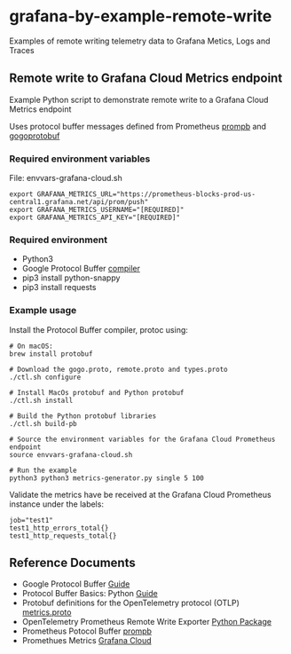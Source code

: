 # grafana-by-example-remote-write
Examples of remote writing telemetry data to Grafana Metics, Logs and Traces

## Remote write to Grafana Cloud Metrics endpoint
Example Python script to demonstrate remote write to a Grafana Cloud Metrics endpoint

Uses protocol buffer messages defined from Prometheus [prompb](https://github.com/prometheus/prometheus/tree/main/prompb) and [gogoprotobuf](https://github.com/gogo/protobuf/tree/master/gogoproto)

### Required environment variables

File: envvars-grafana-cloud.sh

```
export GRAFANA_METRICS_URL="https://prometheus-blocks-prod-us-central1.grafana.net/api/prom/push"
export GRAFANA_METRICS_USERNAME="[REQUIRED]"
export GRAFANA_METRICS_API_KEY="[REQUIRED]"
```

### Required environment

- Python3
- Google Protocol Buffer [compiler](https://developers.google.com/protocol-buffers)
- pip3 install python-snappy
- pip3 install requests

### Example usage

Install the Protocol Buffer compiler, protoc using:
```
# On macOS:
brew install protobuf
```

```
# Download the gogo.proto, remote.proto and types.proto
./ctl.sh configure

# Install MacOs protobuf and Python protobuf
./ctl.sh install

# Build the Python protobuf libraries
./ctl.sh build-pb

# Source the environment variables for the Grafana Cloud Prometheus endpoint
source envvars-grafana-cloud.sh

# Run the example
python3 python3 metrics-generator.py single 5 100

```
Validate the metrics have be received at the Grafana Cloud Prometheus instance under the labels:
```
job="test1"
test1_http_errors_total{}
test1_http_requests_total{}
```

## Reference Documents

- Google Protocol Buffer [Guide](https://developers.google.com/protocol-buffers)
- Protocol Buffer Basics: Python [Guide](https://developers.google.com/protocol-buffers/docs/pythontutorial)
- Protobuf definitions for the OpenTelemetry protocol (OTLP) [metrics.proto](https://github.com/open-telemetry/opentelemetry-proto/blob/main/opentelemetry/proto/metrics/v1/metrics.proto)
- OpenTelemetry Prometheus Remote Write Exporter [Python Package](https://pypi.org/project/opentelemetry-exporter-prometheus-remote-write/)
- Prometheus Potocol Buffer [prompb](https://github.com/prometheus/prometheus/tree/main/prompb)
- Promethues Metrics [Grafana Cloud](https://grafana.com/docs/grafana-cloud/metrics-prometheus/)

